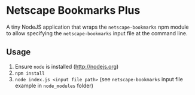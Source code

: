 # Netscape Bookmarks Plus

A tiny NodeJS application that wraps the `netscape-bookmarks` npm module to allow specifying the `netscape-bookmarks` input file at the command line.

## Usage

1. Ensure `node` is installed (http://nodejs.org)
2. `npm install`
3. `node index.js <input file path>` (see `netscape-bookmarks` input file example in `node_modules` folder)
